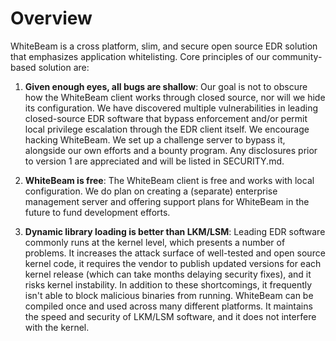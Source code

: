 # Overview

WhiteBeam is a cross platform, slim, and secure open source EDR solution that emphasizes application whitelisting. Core principles of our community-based solution are:

1. **Given enough eyes, all bugs are shallow**:
Our goal is not to obscure how the WhiteBeam client works through closed source, nor will we hide its configuration. We have discovered multiple vulnerabilities in leading closed-source EDR software that bypass enforcement and/or permit local privilege escalation through the EDR client itself.
We encourage hacking WhiteBeam. We set up a challenge server to bypass it, alongside our own efforts and a bounty program. Any disclosures prior to version 1 are appreciated and will be listed in SECURITY.md.

2. **WhiteBeam is free**:
The WhiteBeam client is free and works with local configuration.
We do plan on creating a (separate) enterprise management server and offering support plans for WhiteBeam in the future to fund development efforts.

3. **Dynamic library loading is better than LKM/LSM**:
Leading EDR software commonly runs at the kernel level, which presents a number of problems. It increases the attack surface of well-tested and open source kernel code, it requires the vendor to publish updated versions for each kernel release (which can take months delaying security fixes), and it risks kernel instability. In addition to these shortcomings, it frequently isn't able to block malicious binaries from running.
WhiteBeam can be compiled once and used across many different platforms. It maintains the speed and security of LKM/LSM software, and it does not interfere with the kernel.

